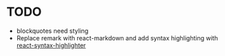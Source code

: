 # TODO

- blockquotes need styling
- Replace remark with react-markdown and add syntax highlighting with [react-syntax-highlighter](https://thetombomb.com/posts/adding-code-snippets-to-static-markdown-in-Next%20js])
